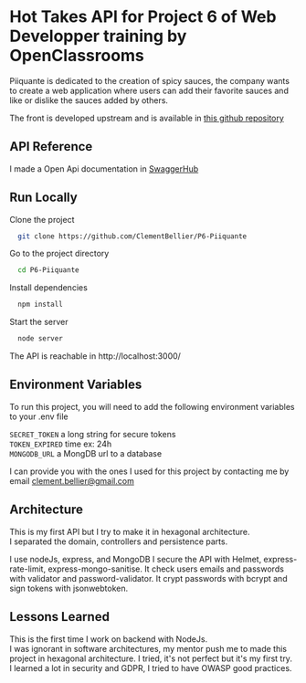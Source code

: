 
# Hot Takes API for Project 6 of Web Developper training by OpenClassrooms

Piiquante is dedicated to the creation of spicy sauces, the company wants to create a web application where users can add their favorite sauces and like or dislike the sauces added by others.  

The front is developed upstream and is available in [this github repository](https://github.com/OpenClassrooms-Student-Center/Web-Developer-P6)

## API Reference

I made a Open Api documentation in [SwaggerHub](https://app.swaggerhub.com/apis-docs/ClementBellier/OC_Piiquante/1.0.0)


## Run Locally

Clone the project

```bash
  git clone https://github.com/ClementBellier/P6-Piiquante
```

Go to the project directory

```bash
  cd P6-Piiquante
```

Install dependencies

```bash
  npm install
```

Start the server

```bash
  node server
```

The API is reachable in http://localhost:3000/


## Environment Variables

To run this project, you will need to add the following environment variables to your .env file

`SECRET_TOKEN` a long string for secure tokens  
`TOKEN_EXPIRED` time ex: 24h  
`MONGODB_URL` a MongDB url to a database

I can provide you with the ones I used for this project by contacting me by email [clement.bellier@gmail.com](mailto:clement.bellier@gmail.com)


## Architecture

This is my first API but I try to make it in hexagonal architecture.  
I separated the domain, controllers and persistence parts.

I use nodeJs, express, and MongoDB
I secure the API with Helmet, express-rate-limit, express-mongo-sanitise.
It check users emails and passwords with validator and password-validator.
It crypt passwords with bcrypt and sign tokens with jsonwebtoken.

## Lessons Learned

This is the first time I work on backend with NodeJs.  
I was ignorant in software architectures, my mentor push me to made this project in hexagonal architecture. I tried, it's not perfect but it's my first try.  
I learned a lot in security and GDPR, I tried to have OWASP good practices.
